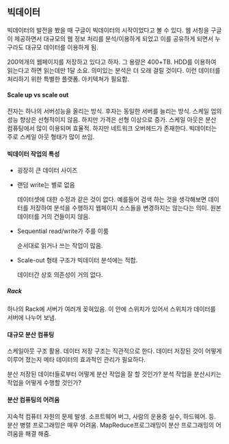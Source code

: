 ## 빅데이터

빅데이터의 발전을 봤을 때 구글이 빅데이터의 시작이었다고 볼 수 있다. 웹 서칭을 구글이 제공하면서 대규모의 웹 정보 처리를 분석/이용하게 되었고 이를 공유하게 되면서 누구라도 대규모 데이터를 이용하게 됨. 

200억개의 웹페이지를 저장하고 있다고 하자. 그 용량은 400+TB. HDD를 이용하여 읽는다고 하면 읽는데만 1달 소요. 의미있는 분석은 더 오래 걸릴 것이다. 이런 데이터를 처리하기 위한 특별한 플랫폼. 아키텍쳐가 필요함.

#### Scale up vs scale out

전자는 하나의 서버성능을 올리는 방식. 후자는 동일한 서버를 늘리는 방식. 스케일 업의 성능 향상은 선형적이지 않음. 하지만 가격은 선형 이상으로 증가. 스케일 아웃은 분산 컴퓨팅에서 많이 이용되며 효율적. 하지만 네트워크 오버헤드가 존재한다. 빅데이터는 주로 스케일 아웃 형태가 많이 쓰임. 

#### 빅데이터 작업의 특성

- 굉장히 큰 데이터 사이즈

- 랜덤 write는 별로 없음

  데이터셋에 대한 수정과 같은 것이 없다. 예를들어 검색 하는 것을 생각해보면 데이터를 저장하여 분석을 수행하지 웹페이지 소스들을 변경하지는 않는다는 의미. 원본 데이터를 거의 건들이지 않음. 

- Sequential read/write가 주를 이룸

  순서대로 읽거나 쓰는 작업이 많음. 

- Scale-out 형태 구조가 빅데이터 분석에는 적합.

  데이터간 상호 의존성이 거의 없다. 

##### Rack

하나의 Rack에 서버가 여러개 꽂혀있음. 이 안에 스위치가 있어서 스위치가 데이터를 서버에 나누어 보냄. 

#### 대규모 분산 컴퓨팅

스케일아웃 구조 활용. 데이터 저장 구조는 직관적으로 한다. 데이터 저장된 것이 어떻게 이루어 졌는지 메타 데이터의 효과적인 관리가 필요하다. 

분산 저장된 데이터들로부터 어떻게 분산 작업을 잘 할 것인가? 분석 작업을 분산시키는 작업을 어떻게 수행할 것인가?

#### 분산 컴퓨팅의 어려움

지속적 컴퓨터 자원의 문제 발생. 소프트웨어 버그, 사람의 운용중 실수, 하드웨어. 등. 분산 병렬 프로그래밍은 매우 어려움. MapReduce프로그래밍이 분산 프로그래밍의 어려움을 해결 해줌. 